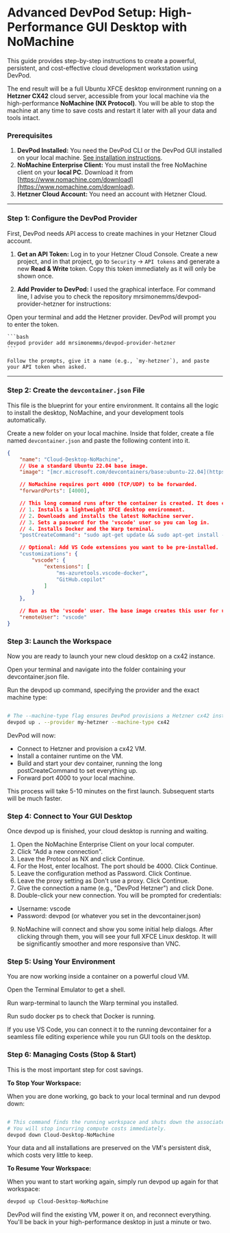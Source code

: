 # Advanced DevPod Setup: High-Performance GUI Desktop with NoMachine

This guide provides step-by-step instructions to create a powerful, persistent, and cost-effective cloud development workstation using DevPod.

The end result will be a full Ubuntu XFCE desktop environment running on a **Hetzner CX42** cloud server, accessible from your local machine via the high-performance **NoMachine (NX Protocol)**. You will be able to stop the machine at any time to save costs and restart it later with all your data and tools intact.

### **Prerequisites**

1.  **DevPod Installed:** You need the DevPod CLI or the DevPod GUI installed on your local machine. [See installation instructions](https://devpod.sh/docs/getting-started/install).
2.  **NoMachine Enterprise Client:** You must install the free NoMachine client on your **local PC**. Download it from [https://www.nomachine.com/download](https://www.nomachine.com/download).
3.  **Hetzner Cloud Account:** You need an account with Hetzner Cloud.

---

### **Step 1: Configure the DevPod Provider**

First, DevPod needs API access to create machines in your Hetzner Cloud account.

1.  **Get an API Token:** Log in to your Hetzner Cloud Console. Create a new project, and in that project, go to `Security` -> `API tokens` and generate a new **Read & Write** token. Copy this token immediately as it will only be shown once.

2.  **Add Provider to DevPod:** 
   I used the graphical interface. For command line, I advise you to check the repository mrsimonemms/devpod-provider-hetzner for instructions:
   
   
   Open your terminal and add the Hetzner provider. DevPod will prompt you to enter the token.

    ```bash
    devpod provider add mrsimonemms/devpod-provider-hetzner
    ```

    Follow the prompts, give it a name (e.g., `my-hetzner`), and paste your API token when asked.

---

### **Step 2: Create the `devcontainer.json` File**

This file is the blueprint for your entire environment. It contains all the logic to install the desktop, NoMachine, and your development tools automatically.

Create a new folder on your local machine. Inside that folder, create a file named `devcontainer.json` and paste the following content into it.

```json
{
	"name": "Cloud-Desktop-NoMachine",
	// Use a standard Ubuntu 22.04 base image.
	"image": "[mcr.microsoft.com/devcontainers/base:ubuntu-22.04](https://mcr.microsoft.com/devcontainers/base:ubuntu-22.04)",

	// NoMachine requires port 4000 (TCP/UDP) to be forwarded.
	"forwardPorts": [4000],

	// This long command runs after the container is created. It does everything:
	// 1. Installs a lightweight XFCE desktop environment.
	// 2. Downloads and installs the latest NoMachine server.
	// 3. Sets a password for the 'vscode' user so you can log in.
	// 4. Installs Docker and the Warp terminal.
	"postCreateCommand": "sudo apt-get update && sudo apt-get install -y xfce4 xfce4-goodies dbus-x11 wget && sudo apt-get clean -y && sudo rm -rf /var/lib/apt/lists/* && wget [https://download.nomachine.com/download/8.12/Linux/nomachine_8.12.12_1_amd64.deb](https://download.nomachine.com/download/8.12/Linux/nomachine_8.12.12_1_amd64.deb) -O /tmp/nomachine.deb && sudo dpkg -i /tmp/nomachine.deb && sudo rm /tmp/nomachine.deb && echo 'vscode:devpod' | sudo chpasswd && sudo apt-get update && sudo apt-get install -y docker.io gpg && wget -qO- [https://apt.warp.dev/key.asc](https://apt.warp.dev/key.asc) | sudo gpg --dearmor -o /usr/share/keyrings/warp.gpg && echo 'deb [arch=amd64 signed-by=/usr/share/keyrings/warp.gpg] [https://apt.warp.dev/](https://apt.warp.dev/) stable main' | sudo tee /etc/apt/sources.list.d/warp.list && sudo apt-get update && sudo apt-get install -y warp-terminal",

	// Optional: Add VS Code extensions you want to be pre-installed.
	"customizations": {
		"vscode": {
			"extensions": [
				"ms-azuretools.vscode-docker",
				"GitHub.copilot"
			]
		}
	},

	// Run as the 'vscode' user. The base image creates this user for us.
	"remoteUser": "vscode"
}
```

### Step 3: Launch the Workspace
Now you are ready to launch your new cloud desktop on a cx42 instance.

Open your terminal and navigate into the folder containing your devcontainer.json file.

Run the devpod up command, specifying the provider and the exact machine type:

```Bash

# The --machine-type flag ensures DevPod provisions a Hetzner cx42 instance.
devpod up . --provider my-hetzner --machine-type cx42
```

DevPod will now:

- Connect to Hetzner and provision a cx42 VM.
- Install a container runtime on the VM.
- Build and start your dev container, running the long postCreateCommand to set everything up.
- Forward port 4000 to your local machine.

This process will take 5-10 minutes on the first launch. Subsequent starts will be much faster.

### Step 4: Connect to Your GUI Desktop
Once devpod up is finished, your cloud desktop is running and waiting.

1. Open the NoMachine Enterprise Client on your local computer.
2. Click "Add a new connection".
3. Leave the Protocol as NX and click Continue.
4. For the Host, enter localhost. The port should be 4000. Click Continue.
5. Leave the configuration method as Password. Click Continue.
6. Leave the proxy setting as Don't use a proxy. Click Continue.
7. Give the connection a name (e.g., "DevPod Hetzner") and click Done.
8. Double-click your new connection. You will be prompted for credentials:
  - Username: vscode
  - Password: devpod (or whatever you set in the devcontainer.json)
9. NoMachine will connect and show you some initial help dialogs. After clicking through them, you will see your full XFCE Linux desktop. It will be significantly smoother and more responsive than VNC.

### Step 5: Using Your Environment
You are now working inside a container on a powerful cloud VM.

Open the Terminal Emulator to get a shell.

Run warp-terminal to launch the Warp terminal you installed.

Run sudo docker ps to check that Docker is running.

If you use VS Code, you can connect it to the running devcontainer for a seamless file editing experience while you run GUI tools on the desktop.

### Step 6: Managing Costs (Stop & Start)
This is the most important step for cost savings.

**To Stop Your Workspace:**

When you are done working, go back to your local terminal and run devpod down:

```Bash

# This command finds the running workspace and shuts down the associated cloud VM.
# You will stop incurring compute costs immediately.
devpod down Cloud-Desktop-NoMachine
```
Your data and all installations are preserved on the VM's persistent disk, which costs very little to keep.

**To Resume Your Workspace:**

When you want to start working again, simply run devpod up again for that workspace:

```Bash
devpod up Cloud-Desktop-NoMachine
```

DevPod will find the existing VM, power it on, and reconnect everything. You'll be back in your high-performance desktop in just a minute or two.

